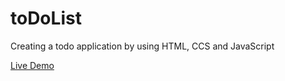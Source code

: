 # toDoList
Creating a todo application by using HTML, CCS and JavaScript

[Live Demo](https://meckgale.github.io/toDoList/)
